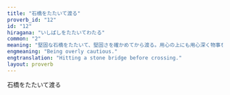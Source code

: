 ```yaml
---
title: "石橋をたたいて渡る"
proverb_id: "12"
id: "12"
hiragana: "いしばしをたたいてわたる"
common: "2"
meaning: "堅固な石橋をたたいて、堅固さを確かめてから渡る。用心の上にも用心深く物事を行うことのたとえ。"
engmeaning: "Being overly cautious."
engtranslation: "Hitting a stone bridge before crossing."
layout: proverb
---
```


石橋をたたいて渡る
